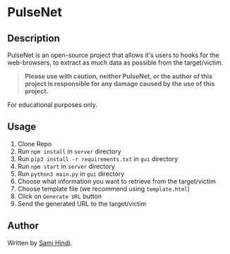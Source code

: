 # PulseNet

## Description

PulseNet is an open-source project that allows it's users to hooks for the web-browsers, to extract as much data as possible from the target/victim.

> **Please use with caution, neither PulseNet, or the author of this project is responsible for any damage caused by the use of this project.**

For educational purposes only.

## Usage

1. Clone Repo
2. Run `npm install` in `server` directory
3. Run `pip3 install -r requirements.txt` in `gui` directory
4. Run `npm start` in `server` directory
5. Run `python3 main.py` in `gui` directory
6. Choose what information you want to retrieve from the target/victim
7. Choose template file (we recommend using `template.html`)
8. Click on `Generate URL` button
9. Send the generated URL to the target/victim

## Author

Written by [Sami Hindi](https://github.com/FujiwaraChoki).